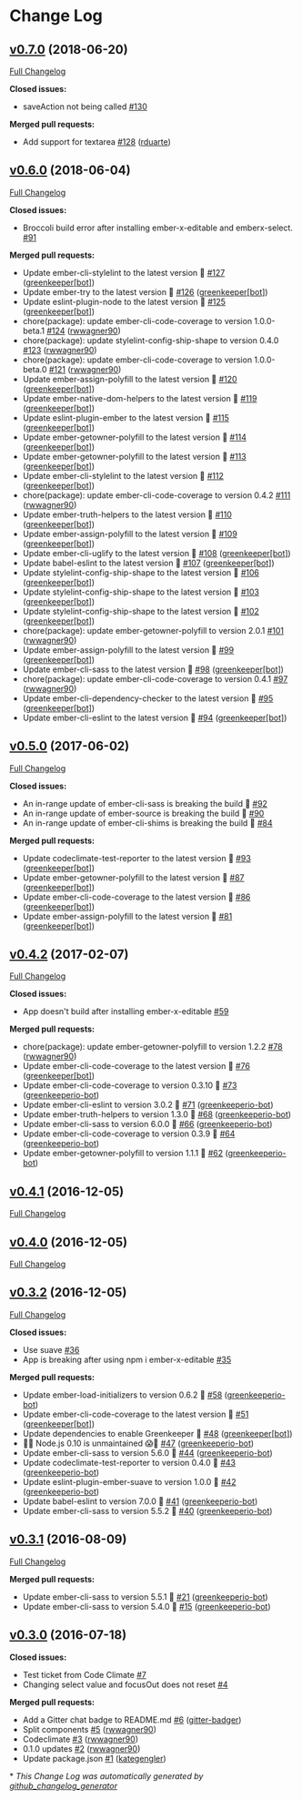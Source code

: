 # Change Log

## [v0.7.0](https://github.com/shipshapecode/ember-x-editable/tree/v0.7.0) (2018-06-20)
[Full Changelog](https://github.com/shipshapecode/ember-x-editable/compare/v0.6.0...v0.7.0)

**Closed issues:**

- saveAction not being called [\#130](https://github.com/shipshapecode/ember-x-editable/issues/130)

**Merged pull requests:**

- Add support for textarea [\#128](https://github.com/shipshapecode/ember-x-editable/pull/128) ([rduarte](https://github.com/rduarte))

## [v0.6.0](https://github.com/shipshapecode/ember-x-editable/tree/v0.6.0) (2018-06-04)
[Full Changelog](https://github.com/shipshapecode/ember-x-editable/compare/v0.5.0...v0.6.0)

**Closed issues:**

- Broccoli build error after installing ember-x-editable and emberx-select. [\#91](https://github.com/shipshapecode/ember-x-editable/issues/91)

**Merged pull requests:**

- Update ember-cli-stylelint to the latest version 🚀 [\#127](https://github.com/shipshapecode/ember-x-editable/pull/127) ([greenkeeper[bot]](https://github.com/apps/greenkeeper))
- Update ember-try to the latest version 🚀 [\#126](https://github.com/shipshapecode/ember-x-editable/pull/126) ([greenkeeper[bot]](https://github.com/apps/greenkeeper))
- Update eslint-plugin-node to the latest version 🚀 [\#125](https://github.com/shipshapecode/ember-x-editable/pull/125) ([greenkeeper[bot]](https://github.com/apps/greenkeeper))
- chore\(package\): update ember-cli-code-coverage to version 1.0.0-beta.1 [\#124](https://github.com/shipshapecode/ember-x-editable/pull/124) ([rwwagner90](https://github.com/rwwagner90))
- chore\(package\): update stylelint-config-ship-shape to version 0.4.0 [\#123](https://github.com/shipshapecode/ember-x-editable/pull/123) ([rwwagner90](https://github.com/rwwagner90))
- chore\(package\): update ember-cli-code-coverage to version 1.0.0-beta.0 [\#121](https://github.com/shipshapecode/ember-x-editable/pull/121) ([rwwagner90](https://github.com/rwwagner90))
- Update ember-assign-polyfill to the latest version 🚀 [\#120](https://github.com/shipshapecode/ember-x-editable/pull/120) ([greenkeeper[bot]](https://github.com/apps/greenkeeper))
- Update ember-native-dom-helpers to the latest version 🚀 [\#119](https://github.com/shipshapecode/ember-x-editable/pull/119) ([greenkeeper[bot]](https://github.com/apps/greenkeeper))
- Update eslint-plugin-ember to the latest version 🚀 [\#115](https://github.com/shipshapecode/ember-x-editable/pull/115) ([greenkeeper[bot]](https://github.com/apps/greenkeeper))
- Update ember-getowner-polyfill to the latest version 🚀 [\#114](https://github.com/shipshapecode/ember-x-editable/pull/114) ([greenkeeper[bot]](https://github.com/apps/greenkeeper))
- Update ember-getowner-polyfill to the latest version 🚀 [\#113](https://github.com/shipshapecode/ember-x-editable/pull/113) ([greenkeeper[bot]](https://github.com/apps/greenkeeper))
- Update ember-cli-stylelint to the latest version 🚀 [\#112](https://github.com/shipshapecode/ember-x-editable/pull/112) ([greenkeeper[bot]](https://github.com/apps/greenkeeper))
- chore\(package\): update ember-cli-code-coverage to version 0.4.2 [\#111](https://github.com/shipshapecode/ember-x-editable/pull/111) ([rwwagner90](https://github.com/rwwagner90))
- Update ember-truth-helpers to the latest version 🚀 [\#110](https://github.com/shipshapecode/ember-x-editable/pull/110) ([greenkeeper[bot]](https://github.com/apps/greenkeeper))
- Update ember-assign-polyfill to the latest version 🚀 [\#109](https://github.com/shipshapecode/ember-x-editable/pull/109) ([greenkeeper[bot]](https://github.com/apps/greenkeeper))
- Update ember-cli-uglify to the latest version 🚀 [\#108](https://github.com/shipshapecode/ember-x-editable/pull/108) ([greenkeeper[bot]](https://github.com/apps/greenkeeper))
- Update babel-eslint to the latest version 🚀 [\#107](https://github.com/shipshapecode/ember-x-editable/pull/107) ([greenkeeper[bot]](https://github.com/apps/greenkeeper))
- Update stylelint-config-ship-shape to the latest version 🚀 [\#106](https://github.com/shipshapecode/ember-x-editable/pull/106) ([greenkeeper[bot]](https://github.com/apps/greenkeeper))
- Update stylelint-config-ship-shape to the latest version 🚀 [\#103](https://github.com/shipshapecode/ember-x-editable/pull/103) ([greenkeeper[bot]](https://github.com/apps/greenkeeper))
- Update stylelint-config-ship-shape to the latest version 🚀 [\#102](https://github.com/shipshapecode/ember-x-editable/pull/102) ([greenkeeper[bot]](https://github.com/apps/greenkeeper))
- chore\(package\): update ember-getowner-polyfill to version 2.0.1 [\#101](https://github.com/shipshapecode/ember-x-editable/pull/101) ([rwwagner90](https://github.com/rwwagner90))
- Update ember-assign-polyfill to the latest version 🚀 [\#99](https://github.com/shipshapecode/ember-x-editable/pull/99) ([greenkeeper[bot]](https://github.com/apps/greenkeeper))
- Update ember-cli-sass to the latest version 🚀 [\#98](https://github.com/shipshapecode/ember-x-editable/pull/98) ([greenkeeper[bot]](https://github.com/apps/greenkeeper))
- chore\(package\): update ember-cli-code-coverage to version 0.4.1 [\#97](https://github.com/shipshapecode/ember-x-editable/pull/97) ([rwwagner90](https://github.com/rwwagner90))
- Update ember-cli-dependency-checker to the latest version 🚀 [\#95](https://github.com/shipshapecode/ember-x-editable/pull/95) ([greenkeeper[bot]](https://github.com/apps/greenkeeper))
- Update ember-cli-eslint to the latest version 🚀 [\#94](https://github.com/shipshapecode/ember-x-editable/pull/94) ([greenkeeper[bot]](https://github.com/apps/greenkeeper))

## [v0.5.0](https://github.com/shipshapecode/ember-x-editable/tree/v0.5.0) (2017-06-02)
[Full Changelog](https://github.com/shipshapecode/ember-x-editable/compare/v0.4.2...v0.5.0)

**Closed issues:**

- An in-range update of ember-cli-sass is breaking the build 🚨 [\#92](https://github.com/shipshapecode/ember-x-editable/issues/92)
- An in-range update of ember-source is breaking the build 🚨 [\#90](https://github.com/shipshapecode/ember-x-editable/issues/90)
- An in-range update of ember-cli-shims is breaking the build 🚨 [\#84](https://github.com/shipshapecode/ember-x-editable/issues/84)

**Merged pull requests:**

- Update codeclimate-test-reporter to the latest version 🚀 [\#93](https://github.com/shipshapecode/ember-x-editable/pull/93) ([greenkeeper[bot]](https://github.com/apps/greenkeeper))
- Update ember-getowner-polyfill to the latest version 🚀 [\#87](https://github.com/shipshapecode/ember-x-editable/pull/87) ([greenkeeper[bot]](https://github.com/apps/greenkeeper))
- Update ember-cli-code-coverage to the latest version 🚀 [\#86](https://github.com/shipshapecode/ember-x-editable/pull/86) ([greenkeeper[bot]](https://github.com/apps/greenkeeper))
- Update ember-assign-polyfill to the latest version 🚀 [\#81](https://github.com/shipshapecode/ember-x-editable/pull/81) ([greenkeeper[bot]](https://github.com/apps/greenkeeper))

## [v0.4.2](https://github.com/shipshapecode/ember-x-editable/tree/v0.4.2) (2017-02-07)
[Full Changelog](https://github.com/shipshapecode/ember-x-editable/compare/v0.4.1...v0.4.2)

**Closed issues:**

- App doesn't build after installing ember-x-editable [\#59](https://github.com/shipshapecode/ember-x-editable/issues/59)

**Merged pull requests:**

- chore\(package\): update ember-getowner-polyfill to version 1.2.2 [\#78](https://github.com/shipshapecode/ember-x-editable/pull/78) ([rwwagner90](https://github.com/rwwagner90))
- Update ember-cli-code-coverage to the latest version 🚀 [\#76](https://github.com/shipshapecode/ember-x-editable/pull/76) ([greenkeeper[bot]](https://github.com/apps/greenkeeper))
- Update ember-cli-code-coverage to version 0.3.10 🚀 [\#73](https://github.com/shipshapecode/ember-x-editable/pull/73) ([greenkeeperio-bot](https://github.com/greenkeeperio-bot))
- Update ember-cli-eslint to version 3.0.2 🚀 [\#71](https://github.com/shipshapecode/ember-x-editable/pull/71) ([greenkeeperio-bot](https://github.com/greenkeeperio-bot))
- Update ember-truth-helpers to version 1.3.0 🚀 [\#68](https://github.com/shipshapecode/ember-x-editable/pull/68) ([greenkeeperio-bot](https://github.com/greenkeeperio-bot))
- Update ember-cli-sass to version 6.0.0 🚀 [\#66](https://github.com/shipshapecode/ember-x-editable/pull/66) ([greenkeeperio-bot](https://github.com/greenkeeperio-bot))
- Update ember-cli-code-coverage to version 0.3.9 🚀 [\#64](https://github.com/shipshapecode/ember-x-editable/pull/64) ([greenkeeperio-bot](https://github.com/greenkeeperio-bot))
- Update ember-getowner-polyfill to version 1.1.1 🚀 [\#62](https://github.com/shipshapecode/ember-x-editable/pull/62) ([greenkeeperio-bot](https://github.com/greenkeeperio-bot))

## [v0.4.1](https://github.com/shipshapecode/ember-x-editable/tree/v0.4.1) (2016-12-05)
[Full Changelog](https://github.com/shipshapecode/ember-x-editable/compare/v0.4.0...v0.4.1)

## [v0.4.0](https://github.com/shipshapecode/ember-x-editable/tree/v0.4.0) (2016-12-05)
[Full Changelog](https://github.com/shipshapecode/ember-x-editable/compare/v0.3.2...v0.4.0)

## [v0.3.2](https://github.com/shipshapecode/ember-x-editable/tree/v0.3.2) (2016-12-05)
[Full Changelog](https://github.com/shipshapecode/ember-x-editable/compare/v0.3.1...v0.3.2)

**Closed issues:**

- Use suave [\#36](https://github.com/shipshapecode/ember-x-editable/issues/36)
- App is breaking after using npm i ember-x-editable [\#35](https://github.com/shipshapecode/ember-x-editable/issues/35)

**Merged pull requests:**

- Update ember-load-initializers to version 0.6.2 🚀 [\#58](https://github.com/shipshapecode/ember-x-editable/pull/58) ([greenkeeperio-bot](https://github.com/greenkeeperio-bot))
- Update ember-cli-code-coverage to the latest version 🚀 [\#51](https://github.com/shipshapecode/ember-x-editable/pull/51) ([greenkeeper[bot]](https://github.com/apps/greenkeeper))
- Update dependencies to enable Greenkeeper 🌴 [\#48](https://github.com/shipshapecode/ember-x-editable/pull/48) ([greenkeeper[bot]](https://github.com/apps/greenkeeper))
- 👻😱 Node.js 0.10 is unmaintained 😱👻 [\#47](https://github.com/shipshapecode/ember-x-editable/pull/47) ([greenkeeperio-bot](https://github.com/greenkeeperio-bot))
- Update ember-cli-sass to version 5.6.0 🚀 [\#44](https://github.com/shipshapecode/ember-x-editable/pull/44) ([greenkeeperio-bot](https://github.com/greenkeeperio-bot))
- Update codeclimate-test-reporter to version 0.4.0 🚀 [\#43](https://github.com/shipshapecode/ember-x-editable/pull/43) ([greenkeeperio-bot](https://github.com/greenkeeperio-bot))
- Update eslint-plugin-ember-suave to version 1.0.0 🚀 [\#42](https://github.com/shipshapecode/ember-x-editable/pull/42) ([greenkeeperio-bot](https://github.com/greenkeeperio-bot))
- Update babel-eslint to version 7.0.0 🚀 [\#41](https://github.com/shipshapecode/ember-x-editable/pull/41) ([greenkeeperio-bot](https://github.com/greenkeeperio-bot))
- Update ember-cli-sass to version 5.5.2 🚀 [\#40](https://github.com/shipshapecode/ember-x-editable/pull/40) ([greenkeeperio-bot](https://github.com/greenkeeperio-bot))

## [v0.3.1](https://github.com/shipshapecode/ember-x-editable/tree/v0.3.1) (2016-08-09)
[Full Changelog](https://github.com/shipshapecode/ember-x-editable/compare/v0.3.0...v0.3.1)

**Merged pull requests:**

- Update ember-cli-sass to version 5.5.1 🚀 [\#21](https://github.com/shipshapecode/ember-x-editable/pull/21) ([greenkeeperio-bot](https://github.com/greenkeeperio-bot))
- Update ember-cli-sass to version 5.4.0 🚀 [\#15](https://github.com/shipshapecode/ember-x-editable/pull/15) ([greenkeeperio-bot](https://github.com/greenkeeperio-bot))

## [v0.3.0](https://github.com/shipshapecode/ember-x-editable/tree/v0.3.0) (2016-07-18)
**Closed issues:**

- Test ticket from Code Climate [\#7](https://github.com/shipshapecode/ember-x-editable/issues/7)
- Changing select value and focusOut does not reset [\#4](https://github.com/shipshapecode/ember-x-editable/issues/4)

**Merged pull requests:**

- Add a Gitter chat badge to README.md [\#6](https://github.com/shipshapecode/ember-x-editable/pull/6) ([gitter-badger](https://github.com/gitter-badger))
- Split components [\#5](https://github.com/shipshapecode/ember-x-editable/pull/5) ([rwwagner90](https://github.com/rwwagner90))
- Codeclimate [\#3](https://github.com/shipshapecode/ember-x-editable/pull/3) ([rwwagner90](https://github.com/rwwagner90))
- 0.1.0 updates [\#2](https://github.com/shipshapecode/ember-x-editable/pull/2) ([rwwagner90](https://github.com/rwwagner90))
- Update package.json [\#1](https://github.com/shipshapecode/ember-x-editable/pull/1) ([kategengler](https://github.com/kategengler))



\* *This Change Log was automatically generated by [github_changelog_generator](https://github.com/skywinder/Github-Changelog-Generator)*